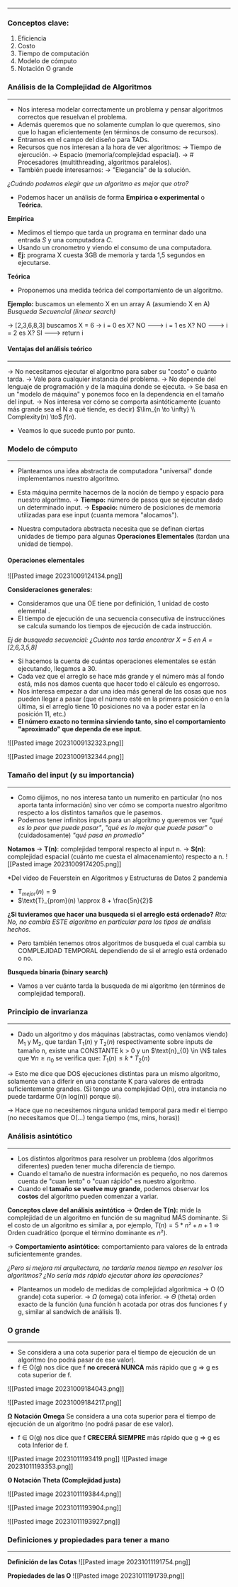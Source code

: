 ***
### Conceptos clave:
1. Eficiencia
2. Costo
3. Tiempo de computación
4. Modelo de cómputo
5. Notación O grande

### Análisis de la Complejidad de Algoritmos
***
* Nos interesa modelar correctamente un problema y pensar algoritmos correctos que resuelvan el problema.
* Además queremos que no solamente cumplan lo que queremos, sino que lo hagan eficientemente (en términos de consumo de recursos).
* Entramos en el campo del diseño para TADs.
* Recursos que nos interesan a la hora de ver algoritmos:
	-> Tiempo de ejercución.
	-> Espacio (memoria/complejidad espacial).
	-> # Procesadores (multithreading, algoritmos paralelos).
* También puede interesarnos:
	-> "Elegancia" de la solución.

*¿Cuándo podemos elegir que un algoritmo es mejor que otro?*

* Podemos hacer un análisis de forma **Empírica o experimental** o **Teórica**.

**Empírica**
* Medimos el tiempo que tarda un programa en terminar dado una entrada *S* y una computadora *C*.
* Usando un cronometro y viendo el consumo de una computadora.
* **Ej:** programa X cuesta 3GB de memoria y tarda 1,5 segundos en ejecutarse.

**Teórica**
* Proponemos una medida teórica del comportamiento de un algoritmo.

**Ejemplo:** buscamos un elemento X en un array A (asumiendo X en A)
*Busqueda Secuencial (linear search)*

-> \[2,3,6,8,3\] buscamos X = 6
-> i = 0 es X? NO ---> i = 1 es X? NO ---> i = 2 es X? SI ---> return i

#### Ventajas del análisis teórico
***
-> No necesitamos ejecutar el algoritmo para saber su "costo" o cuánto tarda.
-> Vale para cualquier instancia del problema.
-> No depende del lenguaje de programación y de la maquina donde se ejecuta.
-> Se basa en un "modelo de máquina" y ponemos foco en la dependencia en el tamaño del input.
-> Nos interesa ver cómo se comporta asintóticamente (cuanto más grande sea el N a qué tiende, es decir)
$\lim_{n \to \infty} \\ Complexity(n) \to$ $f(n)$.

* Veamos lo que sucede punto por punto.

### Modelo de cómputo
***
* Planteamos una idea abstracta de computadora "universal" donde implementamos nuestro algoritmo.
* Esta máquina permite hacernos de la noción de tiempo y espacio para nuestro algoritmo.
-> **Tiempo:** número de pasos que se ejecutan dado un determinado input.
-> **Espacio:** número de posiciones de memoria utilizadas para ese input (cuanta memora "alocamos").

* Nuestra computadora abstracta necesita que se definan ciertas unidades de tiempo para algunas **Operaciones Elementales** (tardan una unidad de tiempo).

#### Operaciones elementales

![[Pasted image 20231009124134.png]]

**Consideraciones generales:**

* Consideramos que una OE tiene por definición, 1 unidad de costo elemental .
* El tiempo de ejecución de una secuencia consecutiva de instrucciónes se calcula sumando los tiempos de ejecución de cada instrucción.

*Ej de busqueda secuencial: ¿Cuánto nos tarda encontrar X = 5 en 
A = \[2,6,3,5,8\]*

* Si hacemos la cuenta de cuántas operaciones elementales se están ejecutando, llegamos a 30.
* Cada vez que el arreglo se hace más grande y el número más al fondo está, más nos damos cuenta que hacer todo el cálculo es engorroso.
* Nos interesa empezar a dar una idea más general de las cosas que nos pueden llegar a pasar (que el número esté en la primera posición o en la última, si el arreglo tiene 10 posiciones no va a poder estar en la posición 11, etc.)
* **El número exacto no termina sirviendo tanto, sino el comportamiento "aproximado" que dependa de ese input**.

 ![[Pasted image 20231009132323.png]]
 
![[Pasted image 20231009132344.png]]

### Tamaño del input (y su importancia)
***
* Como dijimos, no nos interesa tanto un numerito en particular (no nos aporta tanta información) sino ver cómo se comporta nuestro algoritmo respecto a los distintos tamaños que le pasemos.
* Podemos tener infinitos inputs para un algoritmo y queremos ver *"qué es lo peor que puede pasar"*, *"qué es lo mejor que puede pasar"* o (cuidadosamente) *"qué pasa en promedio"*

**Notamos**
-> **T(n)**: complejidad temporal respecto al input n.
-> **S(n)**: complejidad espacial (cuánto me cuesta el almacenamiento) respecto a n.
 ![[Pasted image 20231009174205.png]]

*Del video de Feuerstein en Algoritmos y Estructuras de Datos 2 pandemia
* $\text{T}_{mejor}(n) = 9$
* $\text{T}_{prom}(n) \approx 8 + \frac{5n}{2}$

**¿Si tuvieramos que hacer una busqueda si el arreglo está ordenado?**
*Rta: No, no cambia ESTE algoritmo en particular para los tipos de análisis hechos.*

* Pero también tenemos otros algoritmos de busqueda el cual cambia su COMPLEJIDAD TEMPORAL dependiendo de si el arreglo está ordenado o no.

**Busqueda binaria (binary search)**
* Vamos a ver cuánto tarda la busqueda de mi algoritmo (en términos de complejidad temporal).


### Principio de invarianza
***
* Dado un algoritmo y dos máquinas (abstractas, como veníamos viendo) $\text{M}_{1}$ y $\text{M}_{2}$, que tardan $\text{T}_{1}(n)$ y $\text{T}_{2}(n)$ respectivamente sobre inputs de tamaño n, existe una CONSTANTE k > 0 y un $\text{n}_{0} \in \N$ tales que $\forall n \geq n_{0}$ se verifica que:
	$T_{1}(n) \leq k * T_{2}(n)$

-> Esto me dice que DOS ejecuciones distintas para un mismo algoritmo, solamente van a diferir en una constante K para valores de entrada suficientemente grandes. (Si tengo una complejidad O(n), otra instancia no puede tardarme O(n log(n)) porque si).

-> Hace que no necesitemos ninguna unidad temporal para medir el tiempo (no necesitamos que O(...) tenga tiempo (ms, mins, horas))


### Análisis asintótico
***
* Los distintos algoritmos para resolver un problema (dos algoritmos diferentes) pueden tener mucha diferencia de tiempo.
* Cuando el tamaño de nuestra información es pequeño, no nos daremos cuenta de "cuan lento" o "cuan rápido" es nuestro algoritmo.
* Cuando el **tamaño se vuelve muy grande**, podemos observar los **costos** del algoritmo pueden comenzar a variar.

**Conceptos clave del análisis asintótico**
-> **Orden de T(n):** mide la complejidad de un algoritmo en función de su magnitud MÁS dominante. Si el costo de un algoritmo es similar a, por ejemplo, $T(n) = 5*n² + n + 1$ => Orden cuadrático (porque el término dominante es $n²$).

-> **Comportamiento asintótico:** comportamiento para valores de la entrada suficientemente grandes.

*¿Pero si mejora mi arquitectura, no tardaría menos tiempo en resolver los algoritmos? ¿No sería más rápido ejecutar ahora las operaciones?*

* Planteamos un modelo de medidas de complejidad algoritmica
-> O (O grande) cota superior.
-> $\Omega$ (omega) cota inferior.
-> $\Theta$ (theta) orden exacto de la función (una función h acotada por otras dos funciones f y g, similar al sandwich de análisis 1).

### O grande
***
* Se considera a una cota superior para el tiempo de ejecución de un algoritmo (no podrá pasar de ese valor).
* f $\in$ O(g) nos dice que f **no crecerá NUNCA** más rápido que g => g es cota superior de f.

![[Pasted image 20231009184043.png]]

![[Pasted image 20231009184217.png]]

$\mathbf{\Omega}$ **Notación Omega**
Se considera a una cota superior para el tiempo de ejecución de un algoritmo (no podrá pasar de ese valor).
* f $\in$ O(g) nos dice que f **CRECERÁ SIEMPRE** más rápido que g => g es cota Inferior de f.

![[Pasted image 20231011193419.png]]
![[Pasted image 20231011193353.png]]

**$\mathbf{\Theta}$ Notación Theta (Complejidad justa)**

![[Pasted image 20231011193844.png]]

![[Pasted image 20231011193904.png]]

![[Pasted image 20231011193927.png]]

### Definiciones y propiedades para tener a mano
***
**Definición de las Cotas**
![[Pasted image 20231011191754.png]]

**Propiedades de las O**
![[Pasted image 20231011191739.png]]


